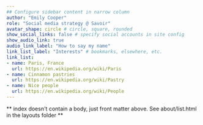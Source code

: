 ```yaml
---
## Configure sidebar content in narrow column
author: "Emily Cooper"
role: "Social media strategy @ Savoir"
avatar_shape: circle # circle, square, rounded
show_social_links: false # specify social accounts in site config
show_audio_link: true
audio_link_label: "How to say my name"
link_list_label: "Interests" # bookmarks, elsewhere, etc.
link_list:
- name: Paris, France
  url: https://en.wikipedia.org/wiki/Paris
- name: Cinnamon pastries
  url: https://en.wikipedia.org/wiki/Pastry
- name: Nice people
  url: https://en.wikipedia.org/wiki/People
---
```


** index doesn't contain a body, just front matter above.
See about/list.html in the layouts folder **
